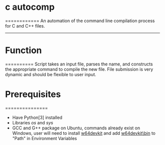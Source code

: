 # c autocomp
============
An automation of the command line compilation process for C and C++ files.

--------------------------------------------------------------------------

# Function
==========
Script takes an input file,
parses the name, and constructs
the appropriate command to compile
the new file.
File submission is very dynamic
and should be flexible to user input.

# Prerequisites
===============
* Have Python[3] installed
* Libraries _os_ and _sys_
* GCC and G++ package
  on Ubuntu, commands already exist
  on Windows, user will need to install
  [w64devkit](https://github.com/skeeto/w64devkit/releases/latest) and add <u>w64devkit\bin</u> to "Path" in Environment Variables
  
